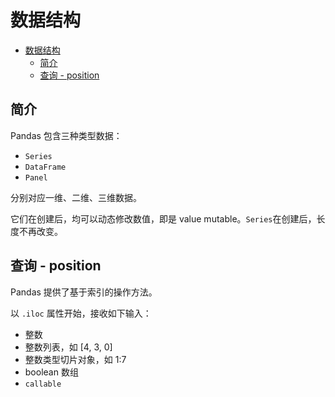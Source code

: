 # 数据结构

- [数据结构](#%e6%95%b0%e6%8d%ae%e7%bb%93%e6%9e%84)
  - [简介](#%e7%ae%80%e4%bb%8b)
  - [查询 - position](#%e6%9f%a5%e8%af%a2---position)

## 简介

Pandas 包含三种类型数据：

- `Series`
- `DataFrame`
- `Panel`

分别对应一维、二维、三维数据。

它们在创建后，均可以动态修改数值，即是 value mutable。`Series`在创建后，长度不再改变。

## 查询 - position

Pandas 提供了基于索引的操作方法。

以 `.iloc` 属性开始，接收如下输入：
- 整数
- 整数列表，如 [4, 3, 0]
- 整数类型切片对象，如 1:7
- boolean 数组
- `callable`
